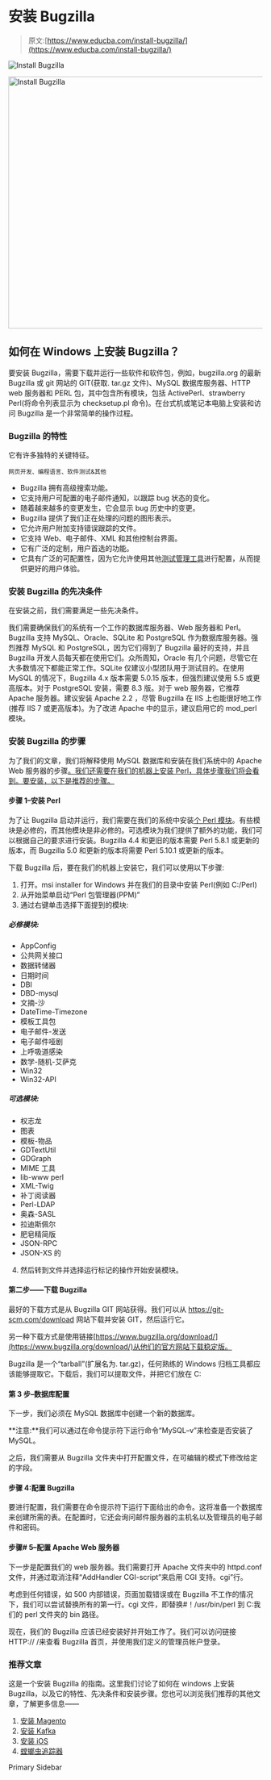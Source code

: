 # 安装 Bugzilla

> 原文:[https://www.educba.com/install-bugzilla/](https://www.educba.com/install-bugzilla/)

![Install Bugzilla](../Images/fcbe999910f14afb24f8d2759a6b5be9.png)

<noscript><img class="alignnone size-full wp-image-321535" src="../Images/fcbe999910f14afb24f8d2759a6b5be9.png" alt="Install Bugzilla" width="900" height="500" data-original-src="https://cdn.educba.com/academy/wp-content/uploads/2019/05/Install-Bugzilla.jpg.webp"/></noscript>

## 如何在 Windows 上安装 Bugzilla？

要安装 Bugzilla，需要下载并运行一些软件和软件包，例如，bugzilla.org 的最新 Bugzilla 或 git 网站的 GIT(获取. tar.gz 文件)、MySQL 数据库服务器、HTTP web 服务器和 PERL 包，其中包含所有模块，包括 ActivePerl、strawberry Perl(将命令列表显示为 checksetup.pl 命令)。在台式机或笔记本电脑上安装和访问 Bugzilla 是一个非常简单的操作过程。

### Bugzilla 的特性

它有许多独特的关键特征。

<small>网页开发、编程语言、软件测试&其他</small>

*   Bugzilla 拥有高级搜索功能。
*   它支持用户可配置的电子邮件通知，以跟踪 bug 状态的变化。
*   随着越来越多的变更发生，它会显示 bug 历史中的变更。
*   Bugzilla 提供了我们正在处理的问题的图形表示。
*   它允许用户附加支持错误跟踪的文件。
*   它支持 Web、电子邮件、XML 和其他控制台界面。
*   它有广泛的定制，用户首选的功能。
*   它具有广泛的可配置性，因为它允许使用其他[测试管理工具](https://www.educba.com/test-management-tools/)进行配置，从而提供更好的用户体验。

### 安装 Bugzilla 的先决条件

在安装之前，我们需要满足一些先决条件。

我们需要确保我们的系统有一个工作的数据库服务器、Web 服务器和 Perl。Bugzilla 支持 MySQL、Oracle、SQLite 和 PostgreSQL 作为数据库服务器。强烈推荐 MySQL 和 PostgreSQL，因为它们得到了 Bugzilla 最好的支持，并且 Bugzilla 开发人员每天都在使用它们。众所周知，Oracle 有几个问题，尽管它在大多数情况下都能正常工作。SQLite 仅建议小型团队用于测试目的。在使用 MySQL 的情况下，Bugzilla 4.x 版本需要 5.0.15 版本，但强烈建议使用 5.5 或更高版本。对于 PostgreSQL 安装，需要 8.3 版。对于 web 服务器，它推荐 Apache 服务器。建议安装 Apache 2.2 ，尽管 Bugzilla 在 IIS 上也能很好地工作(推荐 IIS 7 或更高版本)。为了改进 Apache 中的显示，建议启用它的 mod_perl 模块。

### 安装 Bugzilla 的步骤

为了我们的文章，我们将解释使用 MySQL 数据库和安装在我们系统中的 Apache Web 服务器的步骤[。我们还需要在我们的机器上安装 Perl，具体步骤我们将会看到。要安装，以下是推荐的步骤。](https://www.educba.com/what-is-mysql-database/)

#### 步骤 1–安装 Perl

为了让 Bugzilla 启动并运行，我们需要在我们的系统中安装[个 Perl 模块](https://www.educba.com/install-perl/)。有些模块是必修的，而其他模块是非必修的。可选模块为我们提供了额外的功能，我们可以根据自己的要求进行安装。Bugzilla 4.4 和更旧的版本需要 Perl 5.8.1 或更新的版本，而 Bugzilla 5.0 和更新的版本将需要 Perl 5.10.1 或更新的版本。

下载 Bugzilla 后，要在我们的机器上安装它，我们可以使用以下步骤:

1.  打开。msi installer for Windows 并在我们的目录中安装 Perl(例如 C:/Perl)
2.  从开始菜单启动“Perl 包管理器(PPM)”
3.  通过右键单击选择下面提到的模块:

##### 必修模块:

*   AppConfig
*   公共网关接口
*   数据转储器
*   日期时间
*   DBI
*   DBD-mysql
*   文摘-沙
*   DateTime-Timezone
*   模板工具包
*   电子邮件-发送
*   电子邮件哑剧
*   上呼吸道感染
*   数学-随机-艾萨克
*   Win32
*   Win32-API

##### 可选模块:

*   权志龙
*   图表
*   模板-物品
*   GDTextUtil
*   GDGraph
*   MIME 工具
*   lib-www perl
*   XML-Twig
*   补丁阅读器
*   Perl-LDAP
*   奥森-SASL
*   拉迪斯佩尔
*   肥皂精简版
*   JSON-RPC
*   JSON-XS 的

4.  然后转到文件并选择运行标记的操作开始安装模块。

#### 第二步——下载 Bugzilla

最好的下载方式是从 Bugzilla GIT 网站获得。我们可以从 https://git-scm.com/download 网站下载并安装 GIT，然后运行它。

另一种下载方式是使用链接[https://www.bugzilla.org/download/](https://www.bugzilla.org/download/)从他们的官方网站下载稳定版。

Bugzilla 是一个“tarball”(扩展名为. tar.gz)，任何熟练的 Windows 归档工具都应该能够提取它。下载后，我们可以提取文件，并把它们放在 C:

#### 第 3 步–数据库配置

下一步，我们必须在 MySQL 数据库中创建一个新的数据库。

**注意:**我们可以通过在命令提示符下运行命令“MySQL–v”来检查是否安装了 MySQL。

之后，我们需要从 Bugzilla 文件夹中打开配置文件，在可编辑的模式下修改给定的字段。

#### 步骤 4:配置 Bugzilla

要进行配置，我们需要在命令提示符下运行下面给出的命令。这将准备一个数据库来创建所需的表。在配置时，它还会询问邮件服务器的主机名以及管理员的电子邮件和密码。

#### 步骤# 5–配置 Apache Web 服务器

下一步是配置我们的 web 服务器。我们需要打开 Apache 文件夹中的 httpd.conf 文件，并通过取消注释“AddHandler CGI-script”来启用 CGI 支持。cgi”行。

考虑到任何错误，如 500 内部错误，页面加载错误或在 Bugzilla 不工作的情况下，我们可以尝试替换所有的第一行。cgi 文件，即替换#！/usr/bin/perl 到 C:我们的 perl 文件夹的 bin 路径。

现在，我们的 Bugzilla 应该已经安装好并开始工作了。我们可以访问链接 HTTP:// <your-bugzilla-server>/来查看 Bugzilla 首页，并使用我们定义的管理员帐户登录。</your-bugzilla-server>

### 推荐文章

这是一个安装 Bugzilla 的指南。这里我们讨论了如何在 windows 上安装 Bugzilla，以及它的特性、先决条件和安装步骤。您也可以浏览我们推荐的其他文章，了解更多信息——

1.  [安装 Magento](https://www.educba.com/install-magento/)
2.  [安装 Kafka](https://www.educba.com/install-kafka/)
3.  [安装 iOS](https://www.educba.com/install-ios/)
4.  [螳螂虫追踪器](https://www.educba.com/mantis-bug-tracker/)

<footer class="entry-footer">

<aside class="sidebar sidebar-primary widget-area" role="complementary" aria-label="Primary Sidebar">Primary Sidebar</aside>

</footer>